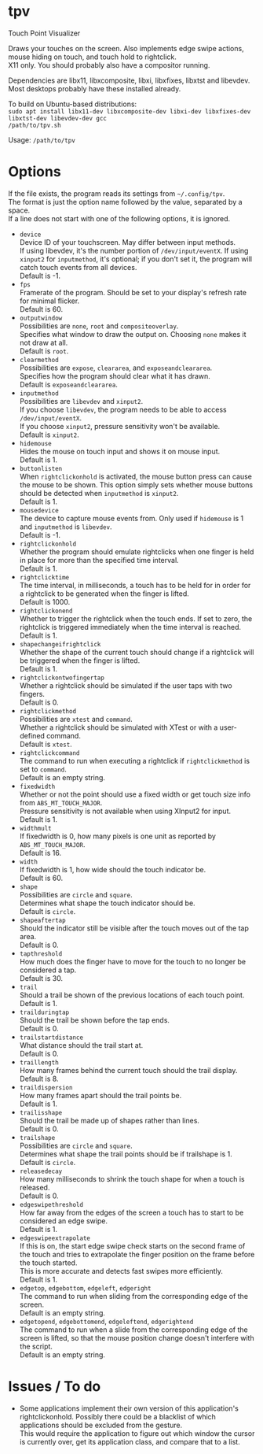 # tpv

Touch Point Visualizer

Draws your touches on the screen. Also implements edge swipe actions, mouse hiding on touch, and touch hold to rightclick.  
X11 only. You should probably also have a compositor running.

Dependencies are libx11, libxcomposite, libxi, libxfixes, libxtst and libevdev. Most desktops probably have these installed already.

To build on Ubuntu-based distributions:  
`sudo apt install libx11-dev libxcomposite-dev libxi-dev libxfixes-dev libxtst-dev libevdev-dev gcc`  
`/path/to/tpv.sh`

Usage:
`/path/to/tpv`

# Options

If the file exists, the program reads its settings from `~/.config/tpv`.  
The format is just the option name followed by the value, separated by a space.  
If a line does not start with one of the following options, it is ignored.  

* `device`  
	Device ID of your touchscreen. May differ between input methods.  
	If using libevdev, it's the number portion of `/dev/input/eventX`. If using `xinput2` for `inputmethod`, it's optional; if you don't set it, the program will catch touch events from all devices.  
	Default is -1.
* `fps`  
	Framerate of the program. Should be set to your display's refresh rate for minimal flicker.  
	Default is 60.
* `outputwindow`  
	Possibilities are `none`, `root` and `compositeoverlay`.  
	Specifies what window to draw the output on. Choosing `none` makes it not draw at all.  
	Default is `root`.
* `clearmethod`  
	Possibilities are `expose`, `cleararea`, and `exposeandcleararea`.  
	Specifies how the program should clear what it has drawn.  
	Default is `exposeandcleararea`.
* `inputmethod`  
	Possibilities are `libevdev` and `xinput2`.  
	If you choose `libevdev`, the program needs to be able to access `/dev/input/eventX`.  
	If you choose `xinput2`, pressure sensitivity won't be available.  
	Default is `xinput2`.
* `hidemouse`  
	Hides the mouse on touch input and shows it on mouse input.  
	Default is 1.
* `buttonlisten`  
	When `rightclickonhold` is activated, the mouse button press can cause the mouse to be shown. This option simply sets whether mouse buttons should be detected when `inputmethod` is `xinput2`.  
	Default is 1.
* `mousedevice`  
	The device to capture mouse events from. Only used if `hidemouse` is 1 and `inputmethod` is `libevdev`.  
	Default is -1.
* `rightclickonhold`  
	Whether the program should emulate rightclicks when one finger is held in place for more than the specified time interval.  
	Default is 1.
* `rightclicktime`  
	The time interval, in milliseconds, a touch has to be held for in order for a rightclick to be generated when the finger is lifted.  
	Default is 1000.
* `rightclickonend`  
	Whether to trigger the rightclick when the touch ends. If set to zero, the rightclick is triggered immediately when the time interval is reached.  
	Default is 1.
* `shapechangeifrightclick`  
	Whether the shape of the current touch should change if a rightclick will be triggered when the finger is lifted.  
	Default is 1.
* `rightclickontwofingertap`  
	Whether a rightclick should be simulated if the user taps with two fingers.  
	Default is 0.
* `rightclickmethod`  
	Possibilities are `xtest` and `command`.  
	Whether a rightclick should be simulated with XTest or with a user-defined command.  
	Default is `xtest`.
* `rightclickcommand`  
	The command to run when executing a rightclick if `rightclickmethod` is set to `command`.  
	Default is an empty string.
* `fixedwidth`  
	Whether or not the point should use a fixed width or get touch size info from `ABS_MT_TOUCH_MAJOR`.  
	Pressure sensitivity is not available when using XInput2 for input.  
	Default is 1.
* `widthmult`  
	If fixedwidth is 0, how many pixels is one unit as reported by `ABS_MT_TOUCH_MAJOR`.  
	Default is 16.
* `width`  
	If fixedwidth is 1, how wide should the touch indicator be.  
	Default is 60.
* `shape`  
	Possibilities are `circle` and `square`.  
	Determines what shape the touch indicator should be.  
	Default is `circle`.
* `shapeaftertap`  
	Should the indicator still be visible after the touch moves out of the tap area.  
	Default is 0.
* `tapthreshold`  
	How much does the finger have to move for the touch to no longer be considered a tap.  
	Default is 30.
* `trail`  
	Should a trail be shown of the previous locations of each touch point.  
	Default is 1.
* `trailduringtap`  
	Should the trail be shown before the tap ends.  
	Default is 0.
* `trailstartdistance`  
	What distance should the trail start at.  
	Default is 0.
* `traillength`  
	How many frames behind the current touch should the trail display.  
	Default is 8.
* `traildispersion`  
	How many frames apart should the trail points be.  
	Default is 1.
* `trailisshape`  
	Should the trail be made up of shapes rather than lines.  
	Default is 0.
* `trailshape`  
	Possibilities are `circle` and `square`.  
	Determines what shape the trail points should be if trailshape is 1.  
	Default is `circle`.
* `releasedecay`  
	How many milliseconds to shrink the touch shape for when a touch is released.  
	Default is 0.
* `edgeswipethreshold`  
	How far away from the edges of the screen a touch has to start to be considered an edge swipe.  
	Default is 1.
* `edgeswipeextrapolate`  
	If this is on, the start edge swipe check starts on the second frame of the touch and tries to extrapolate the finger position on the frame before the touch started.  
	This is more accurate and detects fast swipes more efficiently.  
	Default is 1.
* `edgetop`, `edgebottom`, `edgeleft`, `edgeright`  
	The command to run when sliding from the corresponding edge of the screen.  
	Default is an empty string.
* `edgetopend`, `edgebottomend`, `edgeleftend`, `edgerightend`  
	The command to run when a slide from the corresponding edge of the screen is lifted, so that the mouse position change doesn't interfere with the script.  
	Default is an empty string.

# Issues / To do

* Some applications implement their own version of this application's rightclickonhold. Possibly there could be a blacklist of which applications should be excluded from the gesture.  
	This would require the application to figure out which window the cursor is currently over, get its application class, and compare that to a list.
